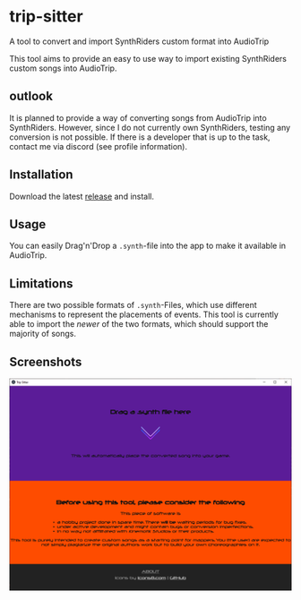 # trip-sitter
A tool to convert and import SynthRiders custom format into AudioTrip

This tool aims to provide an easy to use way to import existing SynthRiders custom songs into AudioTrip.

## outlook
It is planned to provide a way of converting songs from AudioTrip into SynthRiders. However, since I do not currently own SynthRiders, testing any conversion is not possible.
If there is a developer that is up to the task, contact me via discord (see profile information). 

## Installation
Download the latest [release](https://github.com/Blogshot/trip-sitter/releases) and install.

## Usage
You can easily Drag'n'Drop a `.synth`-file into the app to make it available in AudioTrip.

## Limitations
There are two possible formats of `.synth`-Files, which use different mechanisms to represent the placements of events. This tool is currently able to import the *newer* of the two formats, which should support the majority of songs.

## Screenshots
![defaultView](https://github.com/Blogshot/trip-sitter/blob/master/defaultView.png)
